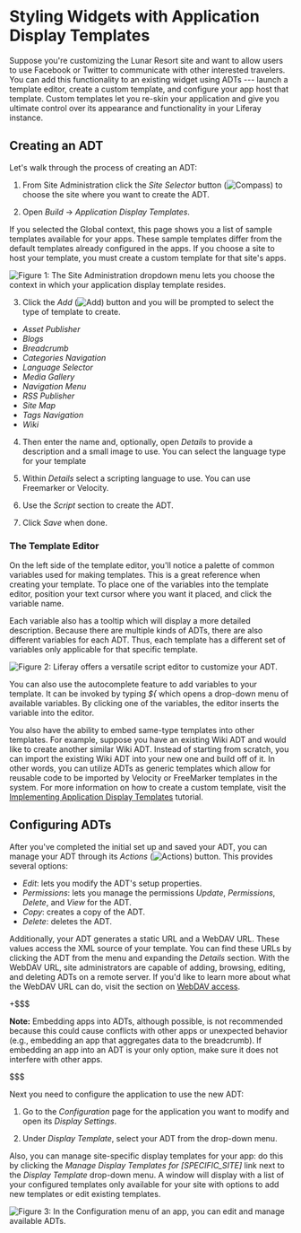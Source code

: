 # Styling Widgets with Application Display Templates [](id=styling-widgets-with-application-display-templates)

Suppose you're customizing the Lunar Resort site and want to allow users to use 
Facebook or Twitter to communicate with other interested travelers. You can add 
this functionality to an existing widget using ADTs --- launch a template 
editor, create a custom template, and configure your app host that template. 
Custom templates let you re-skin your application and give you ultimate control 
over its appearance and functionality in your Liferay instance.

## Creating an ADT

Let's walk through the process of creating an ADT:

1.  From Site Administration click the *Site Selector* button 
    (![Compass](../../images/icon-compass.png)) to choose the site where you
    want to create the ADT. 
    
2.  Open *Build* &rarr; *Application Display Templates*.    
    
If you selected the Global context, this page shows you a list of sample 
templates available for your apps. These sample templates differ from the 
default templates already configured in the apps. If you choose a site to host 
your template, you must create a custom template for that site's apps.

![Figure 1: The Site Administration dropdown menu lets you choose the context in which your application display template resides.](../../images/context-selector.png)

3.  Click the *Add*
    (![Add](../../../../images/icon-add-app.png)) button and you will be 
    prompted to select the type of template to create.

- *Asset Publisher*
- *Blogs*
- *Breadcrumb*
- *Categories Navigation*
- *Language Selector*
- *Media Gallery*
- *Navigation Menu*
- *RSS Publisher*
- *Site Map*
- *Tags Navigation*
- *Wiki*

4.  Then enter the name and, optionally, open *Details* to provide a 
    description and a small image to use. You can select the language type for 
    your template
    
5.  Within *Details* select a scripting language to use. You can use Freemarker
    or Velocity.
    
6.  Use the *Script* section to create the ADT.

7.  Click *Save* when done.

### The Template Editor

On the left side of the template editor, you'll notice a palette of common
variables used for making templates. This is a great reference when creating
your template. To place one of the variables into the template editor,
position your text cursor where you want it placed, and click the variable name.

Each variable also has a tooltip which will display a more detailed 
description. Because there are multiple kinds of ADTs, there are also different 
variables for each ADT. Thus, each template has a different set of variables 
only applicable for that specific template. 

![Figure 2: Liferay offers a versatile script editor to customize your ADT.](../../images/adt-script-editor.png)

You can also use the autocomplete feature to add variables to your template. It
can be invoked by typing *${* which opens a drop-down menu of available
variables. By clicking one of the variables, the editor inserts the variable
into the editor.

You also have the ability to embed same-type templates into other templates. For
example, suppose you have an existing Wiki ADT and would like to create another
similar Wiki ADT. Instead of starting from scratch, you can import the existing
Wiki ADT into your new one and build off of it. In other words, you can utilize
ADTs as generic templates which allow for reusable code to be imported by
Velocity or FreeMarker templates in the system. For more information on how to
create a custom template, visit the
[Implementing Application Display Templates](/develop/tutorials/-/knowledge_base/7-1/implementing-application-display-templates)
tutorial.

## Configuring ADTs

After you've completed the initial set up and saved your ADT, you can manage
your ADT through its *Actions* (![Actions](../../images/icon-actions.png))
button. This provides several options:

- *Edit*: lets you modify the ADT's setup properties.
- *Permissions*: lets you manage the permissions *Update*, *Permissions*,
  *Delete*, and *View* for the ADT.
- *Copy*: creates a copy of the ADT.
- *Delete*: deletes the ADT.

Additionally, your ADT generates a static URL and a WebDAV URL. These values
access the XML source of your template. You can find these URLs by clicking the
ADT from the menu and expanding the *Details* section. With the WebDAV URL, site
administrators are capable of adding, browsing, editing, and deleting ADTs on a
remote server. If you'd like to learn more about what the WebDAV URL can do,
visit the section on
[WebDAV access](https://dev.liferay.com/discover/portal/-/knowledge_base/7-1/publishing-files#desktop-access-to-documents-and-media).

+$$$

**Note:** Embedding apps into ADTs, although possible, is not recommended
because this could cause conflicts with other apps or unexpected behavior (e.g.,
embedding an app that aggregates data to the breadcrumb). If embedding an app
into an ADT is your only option, make sure it does not interfere with other
apps.

$$$

Next you need to configure the application to use the new ADT:

1.  Go to the *Configuration* page for the application you want to modify and open its *Display Settings*.

2.  Under *Display Template*, select your ADT from the drop-down menu.

Also, you can manage site-specific display templates for your app: do this by 
clicking the *Manage Display Templates for [SPECIFIC_SITE]* link next to the 
*Display Template* drop-down menu. A window will display with a list of your 
configured templates only available for your site with options to add new 
templates or edit existing templates.

![Figure 3: In the *Configuration* menu of an app, you can edit and manage available ADTs.](../../images/adt-configuration.png)
